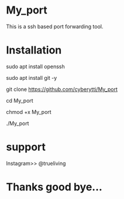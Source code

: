 # My_port
This is a ssh based port forwarding tool.

# Installation
sudo apt install openssh 

sudo apt install git -y

git clone https://github.com/cyberytti/My_port

cd My_port

chmod +x My_port 

./My_port 

# support 

Instagram>> @trueliving

# Thanks good bye...
